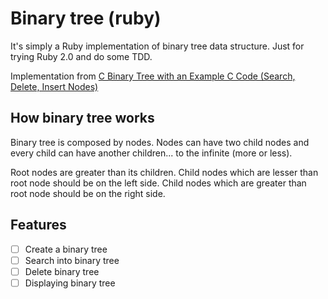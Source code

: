 Binary tree (ruby)
==================
It's simply a Ruby implementation of binary tree data structure.
Just for trying Ruby 2.0 and do some TDD.

Implementation from [C Binary Tree with an Example C Code (Search, Delete, Insert Nodes)](http://www.thegeekstuff.com/2013/02/c-binary-tree/)

How binary tree works
---------------------
Binary tree is composed by nodes. Nodes can have two child nodes and every child can have another children... to the infinite (more or less).

Root nodes are greater than its children. 
Child nodes which are lesser than root node should be on the left side.
Child nodes which are greater than root node should be on the right side.

Features
--------
  - [ ] Create a binary tree
  - [ ] Search into binary tree
  - [ ] Delete binary tree
  - [ ] Displaying binary tree
